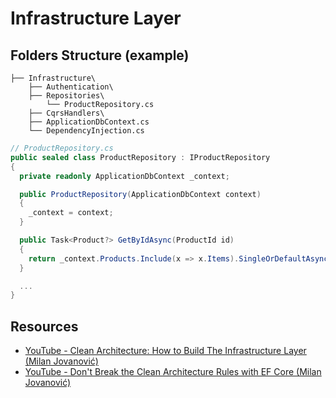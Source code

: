 # Infrastructure Layer
## Folders Structure (example)
```
├── Infrastructure\
    ├── Authentication\
    ├── Repositories\
        └── ProductRepository.cs
    ├── CqrsHandlers\
    ├── ApplicationDbContext.cs
    └── DependencyInjection.cs
```
```csharp
// ProductRepository.cs
public sealed class ProductRepository : IProductRepository
{
  private readonly ApplicationDbContext _context;

  public ProductRepository(ApplicationDbContext context)
  {
    _context = context;
  }

  public Task<Product?> GetByIdAsync(ProductId id)
  {
    return _context.Products.Include(x => x.Items).SingleOrDefaultAsync(x => x.Id = id);
  }

  ...
}
```
## Resources
* [YouTube - Clean Architecture: How to Build The Infrastructure Layer (Milan Jovanović)](https://www.youtube.com/watch?v=RsOq-Pkwy1U)
* [YouTube - Don't Break the Clean Architecture Rules with EF Core (Milan Jovanović)](https://www.youtube.com/watch?v=Bi8oRSu-QgU)
